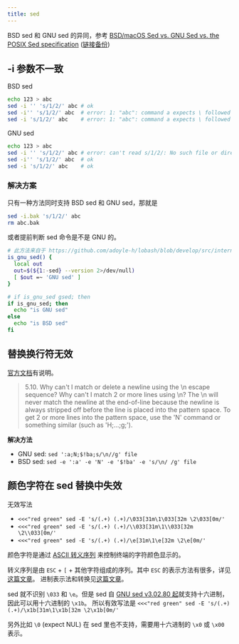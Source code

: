 ```yaml
---
title: sed
---
```



BSD sed 和 GNU sed 的异同，参考 [BSD/macOS Sed vs. GNU Sed vs. the POSIX Sed specification](https://riptutorial.com/sed/topic/9436/bsd-macos-sed-vs--gnu-sed-vs--the-posix-sed-specification) ([链接备份](https://web.archive.org/web/20221013094813/https://riptutorial.com/sed/topic/9436/bsd-macos-sed-vs--gnu-sed-vs--the-posix-sed-specification))

## -i 参数不一致

BSD sed

```sh
echo 123 > abc
sed -i '' 's/1/2/' abc # ok
sed -i'' 's/1/2/' abc  # error: 1: "abc": command a expects \ followed by text
sed -i 's/1/2/' abc    # error: 1: "abc": command a expects \ followed by text
```

GNU sed

```sh
echo 123 > abc
sed -i '' 's/1/2/' abc # error: can't read s/1/2/: No such file or directory
sed -i'' 's/1/2/' abc  # ok
sed -i 's/1/2/' abc    # ok
```

### 解决方案

只有一种方法同时支持 BSD sed 和 GNU sed，那就是

```sh
sed -i.bak 's/1/2/' abc
rm abc.bak
```

或者提前判断 sed 命令是不是 GNU 的。

```sh
# 此方法来自于 https://github.com/adoyle-h/lobash/blob/develop/src/internals/is_gnu_sed.bash
is_gnu_sed() {
  local out
  out=$(${1:-sed} --version 2>/dev/null)
  [ $out =~ 'GNU sed' ]
}

# if is_gnu_sed gsed; then
if is_gnu_sed; then
  echo "is GNU sed"
else
  echo "is BSD sed"
fi
```

## 替换换行符无效

[官方文档](https://www.pement.org/sed/sedfaq5.html#s5.10)有说明。

> 5.10. Why can't I match or delete a newline using the \n escape sequence? Why can't I match 2 or more lines using \n?
> The \n will never match the newline at the end-of-line because the newline is always stripped off before the line is placed into the pattern space. To get 2 or more lines into the pattern space, use the 'N' command or something similar (such as 'H;...;g;').

**解决方法**

- GNU sed: `sed ':a;N;$!ba;s/\n//g' file`
- BSD sed: `sed -e ':a' -e 'N' -e '$!ba' -e 's/\n/ /g' file`

## 颜色字符在 sed 替换中失效

无效写法

- `<<<"red green" sed -E 's/(.+) (.+)/\033[31m\1\033[32m \2\033[0m/'`
- `<<<"red green" sed -E 's/(.+) (.+)/\\033[31m\1\\033[32m \2\\033[0m/'`
- `<<<"red green" sed -E 's/(.+) (.+)/\e[31m\1\e[32m \2\e[0m/'`

颜色字符是通过 [ASCII 转义序列](../others/ascii-and-ansi.md) 来控制终端的字符颜色显示的。

转义序列是由 `ESC` + `[` + 其他字符组成的序列。其中 `ESC` 的表示方法有很多，详见[这篇文章](../others/ascii-and-ansi.md#ascii-escape-字符)。
进制表示法和转换见[这篇文章](../math/positional-notation.md)。

sed 就不识别 `\033` 和 `\e`。但是 sed 自 [GNU sed v3.02.80 起](https://stackoverflow.com/a/7760752/4622308)就支持十六进制，因此可以用十六进制的 `\x1b`。
所以有效写法是 `<<<"red green" sed -E 's/(.+) (.+)/\x1b[31m\1\x1b[32m \2\x1b[0m/'`

另外比如 `\0` (expect NUL) 在 sed 里也不支持，需要用十六进制的 `\x0` 或 `\x00` 表示。
